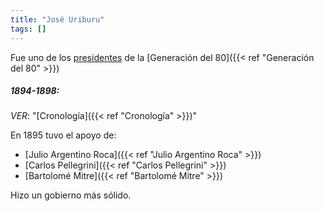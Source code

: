 ```yaml
---
title: "José Uriburu"
tags: []
---
```

Fue uno de los [presidentes](#) de la [Generación del 80]({{< ref "Generación del 80" >}})

##### 1894-1898:
*VER*: "[Cronología]({{< ref "Cronología" >}})"

En 1895 tuvo el apoyo de:
- [Julio Argentino Roca]({{< ref "Julio Argentino Roca" >}})
- [Carlos Pellegrini]({{< ref "Carlos Pellegrini" >}})
- [Bartolomé Mitre]({{< ref "Bartolomé Mitre" >}})

Hizo un gobierno más sólido.